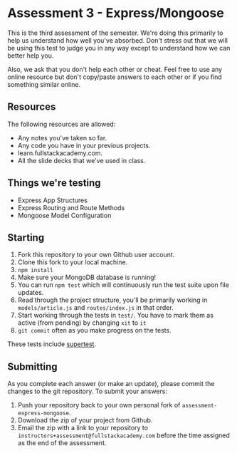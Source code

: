 # Assessment 3 - Express/Mongoose

This is the third assessment of the semester.  We're doing this primarily to help us understand how well you've absorbed.  Don't stress out that we will be using this test to judge you in any way except to understand how we can better help you.

Also, we ask that you don't help each other or cheat.  Feel free to use any online resource but don't copy/paste answers to each other or if you find something similar online.

## Resources

The following resources are allowed:

* Any notes you've taken so far.
* Any code you have in your previous projects.
* learn.fullstackacademy.com.
* All the slide decks that we've used in class.

## Things we're testing

* Express App Structures 
* Express Routing and Route Methods
* Mongoose Model Configuration

## Starting

1. Fork this repository to your own Github user account.
2. Clone this fork to your local machine.
3. `npm install`
4. Make sure your MongoDB database is running!
5. You can run `npm test` which will continuously run the test suite upon file updates.
6. Read through the project structure, you'll be primarily working in `models/article.js` and  `routes/index.js` in that order. 
7. Start working through the tests in `test/`.  You have to mark them as active (from pending) by changing `xit` to `it`
8. `git commit` often as you make progress on the tests.

These tests include [supertest](https://github.com/visionmedia/supertest).

## Submitting

As you complete each answer (or make an update), please commit the changes to the git repository.  To submit your answers:

1.  Push your repository back to your own personal fork of `assessment-express-mongoose`.
2.  Download the zip of your project from Github.
3.  Email the zip with a link to your repository to `instructors+assessment@fullstackacademy.com` before the time assigned as the end of the assessment.
